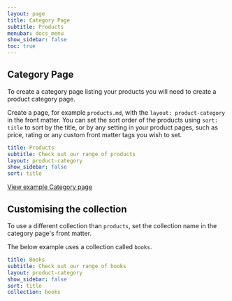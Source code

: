 ```yaml
---
layout: page
title: Category Page
subtitle: Products
menubar: docs_menu
show_sidebar: false
toc: true
---
```


## Category Page

To create a category page listing your products you will need to create a product category page. 

Create a page, for example `products.md`, with the `layout: product-category` in the front matter. You can set the sort order of the products using `sort: title` to sort by the title, or by any setting in your product pages, such as price, rating or any custom front matter tags you wish to set. 

```yaml
title: Products
subtitle: Check out our range of products
layout: product-category
show_sidebar: false
sort: title
```

[View example Category page](/bulma-clean-theme/products/)

## Customising the collection

To use a different collection than `products`, set the collection name in the category page's front matter. 

The below example uses a collection called `books`. 

```yaml
title: Books
subtitle: Check out our range of books
layout: product-category
show_sidebar: false
sort: title
collection: books
```